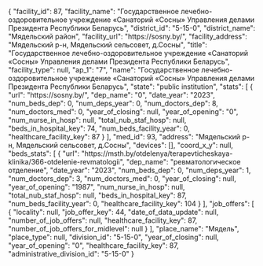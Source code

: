 {
    "facility_id": 87,
    "facility_name": "Государственное лечебно-оздоровительное учреждение «Санаторий «Сосны» Управления делами Президента Республики Беларусь",
    "district_id": "5-15-0",
    "district_name": "Мядельский район",
    "facility_url": "https:\/\/sosny.by\/",
    "facility_address": "Мядельский р-н, Мядельский сельсовет, д.Сосны",
    "title": "Государственное лечебно-оздоровительное учреждение «Санаторий «Сосны» Управления делами Президента Республики Беларусь",
    "facility_type": null,
    "ap_1": "7",
    "name": "Государственное лечебно-оздоровительное учреждение «Санаторий «Сосны» Управления делами Президента Республики Беларусь",
    "state": "public institution",
    "stats": [
        {
            "url": "https:\/\/sosny.by\/",
            "dep_name": "0",
            "date_year": "2023",
            "num_beds_dep": 0,
            "num_deps_year": 0,
            "num_doctors_dep": 8,
            "num_doctors_med": 0,
            "year_of_closing": null,
            "year_of_opening": "0",
            "num_nurse_in_hosp": null,
            "total_nub_staf_hosp": null,
            "beds_in_hospital_key": 74,
            "num_beds_facility_year": 0,
            "healthcare_facility_key": 87
        }
    ],
    "med_id": 93,
    "address": "Мядельский р-н, Мядельский сельсовет, д.Сосны",
    "devices": [],
    "coord_x_y": null,
    "beds_stats": [
        {
            "url": "https:\/\/msth.by\/otdelenya\/terapevticheskaya-klinika\/366-otdelenie-revmatologii",
            "dep_name": "ревматологическое отделение",
            "date_year": "2023",
            "num_beds_dep": 0,
            "num_deps_year": 1,
            "num_doctors_dep": 3,
            "num_doctors_med": 0,
            "year_of_closing": null,
            "year_of_opening": "1987",
            "num_nurse_in_hosp": null,
            "total_nub_staf_hosp": null,
            "beds_in_hospital_key": 87,
            "num_beds_facility_year": 0,
            "healthcare_facility_key": 104
        }
    ],
    "job_offers": [
        {
            "locality": null,
            "job_offer_key": 44,
            "date_of_data_update": null,
            "number_of_job_offers": null,
            "healthcare_facility_key": 87,
            "number_of_job_offers_for_midlevel": null
        }
    ],
    "place_name": "Мядель",
    "place_type": null,
    "division_id": "5-15-0",
    "year_of_closing": null,
    "year_of_opening": "0",
    "healthcare_facility_key": 87,
    "administrative_division_id": "5-15-0"
}
